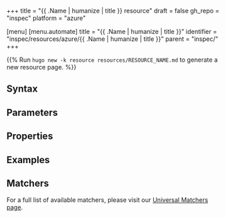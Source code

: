 +++
title = "{{ .Name | humanize | title }} resource"
draft = false
gh_repo = "inspec"
platform = "azure"

[menu]
  [menu.automate]
    title = "{{ .Name | humanize | title }}"
    identifier = "inspec/resources/azure/{{ .Name | humanize | title }}"
    parent = "inspec/"
+++


{{% Run `hugo new -k resource resources/RESOURCE_NAME.md` to generate a new resource page. %}}

## Syntax

## Parameters

## Properties

## Examples

## Matchers

For a full list of available matchers, please visit our [Universal Matchers page](https://docs.chef.io/inspec/matchers/).
